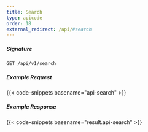 ```yaml
---
title: Search
type: apicode
order: 18
external_redirect: /api/#search
---
```


##### Signature
`GET /api/v1/search`
##### Example Request
{{< code-snippets basename="api-search" >}}
##### Example Response
{{< code-snippets basename="result.api-search" >}}